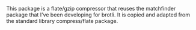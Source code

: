 This package is a flate/gzip compressor that reuses the matchfinder package that I’ve been developing for brotli.
It is copied and adapted from the standard library compress/flate package.
